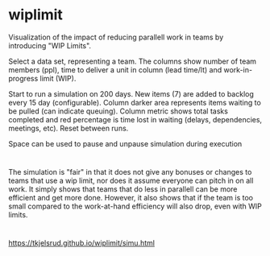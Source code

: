 # wiplimit
Visualization of the impact of reducing parallell work in teams by introducing "WIP Limits".

Select a data set, representing a team. The columns show number of team members (ppl), time to deliver a unit in column (lead time/lt) and work-in-progress limit (WIP).

Start to run a simulation on 200 days. New items (7) are added to backlog every 15 day (configurable). Column darker area represents items waiting to be pulled (can indicate queuing). Column metric shows total tasks completed and red percentage is time lost in waiting (delays, dependencies, meetings, etc). Reset between runs.

Space can be used to pause and unpause simulation during execution
#
The simulation is "fair" in that it does not give any bonuses or changes to teams that use a wip limit, nor does it assume everyone can pitch in on all work. It simply shows that teams that do less in parallell can be more efficient and get more done. However, it also shows that if the team is too small compared to the work-at-hand efficiency will also drop, even with WIP limits.
#
https://tkjelsrud.github.io/wiplimit/simu.html
